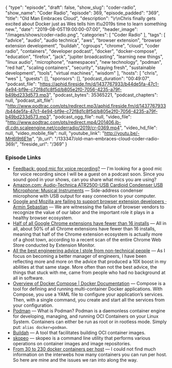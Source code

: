 {
  "type": "episode",
  "draft": false,
  "show_slug": "coder-radio",
  "show_name": "Coder Radio",
  "episode": 369,
  "episode_padded": "369",
  "title": "Old Man Embraces Cloud",
  "description": "\r\nChris finally gets excited about Docker just as Wes tells him it\u2019s time to learn something new.",
  "date": "2019-08-05T19:00:00-07:00",
  "header_image": "/images/shows/coder-radio.png",
  "categories": [
    "Coder Radio"
  ],
  "tags": [
    "advice",
    "audio",
    "audio technica",
    "aws",
    "browser extension",
    "browser extension development",
    "buildah",
    "cgroups",
    "chrome",
    "cloud",
    "coder radio",
    "containers",
    "developer podcast",
    "docker",
    "docker-compose",
    "education",
    "firefox",
    "jack",
    "jupiter broadcasting",
    "learning new things",
    "linux audio",
    "microphone",
    "namespaces",
    "new technology",
    "podman",
    "red hat",
    "scaling containers",
    "security",
    "staying fresh",
    "sustainable development",
    "tools",
    "virtual machines",
    "wisdom"
  ],
  "hosts": [
    "chris",
    "wes"
  ],
  "guests": [],
  "sponsors": [],
  "podcast_duration": "00:49:07",
  "podcast_file": "https://aphid.fireside.fm/d/1437767933/b44de5fa-47c1-4e94-bf9e-c72f8d1c8f5d/b805e2f0-7056-4235-a79f-b49bd233d573.mp3",
  "podcast_bytes": 35365221,
  "podcast_chapters": null,
  "podcast_alt_file": "http://www.podtrac.com/pts/redirect.mp3/aphid.fireside.fm/d/1437767933/b44de5fa-47c1-4e94-bf9e-c72f8d1c8f5d/b805e2f0-7056-4235-a79f-b49bd233d573.mp3",
  "podcast_ogg_file": null,
  "video_file": "http://www.podtrac.com/pts/redirect.mp4/201406.jb-dl.cdn.scaleengine.net/coderradio/2019/cr-0369.mp4",
  "video_hd_file": null,
  "video_mobile_file": null,
  "youtube_link": "http://youtu.be/-MH6I9t6E1w",
  "jb_url": "/133347/old-man-embraces-cloud-coder-radio-369/",
  "fireside_url": "/369"
}


### Episode Links

  * [Feedback: good mic for voice recording?](https://www.reddit.com/r/CoderRadio/comments/ckeacu/good_mic_for_voice_recording/ "Feedback: good mic for voice recording?") — I'm looking for a good mic for voice recording since I will be a guest on a podcast soon. Since you sound good in your shows, can you share what mics you are using? 
  * [Amazon.com: Audio-Technica ATR2500-USB Cardioid Condenser USB Microphone: Musical Instruments](https://www.amazon.com/exec/obidos/ASIN/B004QJREXM "Amazon.com: Audio-Technica ATR2500-USB Cardioid Condenser USB Microphone: Musical Instruments") — Side-address condenser microphone with USB output for easy connection to your computer.
  * [Google and Mozilla are failing to support browser extension developers · Armin Sebastian](https://armin.dev/blog/2019/08/supporting-browser-extension-developers/ "Google and Mozilla are failing to support browser extension developers · Armin Sebastian") — We are witnessing the failure of browser vendors to recognize the value of our labor and the important role it plays in a healthy browser ecosystem. 
  * [Half of all Google Chrome extensions have fewer than 16 installs](https://www.zdnet.com/article/half-of-all-google-chrome-extensions-have-fewer-than-16-installs/ "Half of all Google Chrome extensions have fewer than 16 installs") — All in all, about 50% of all Chrome extensions have fewer than 16 installs, meaning that half of the Chrome extension ecosystem is actually more of a ghost town, according to a recent scan of the entire Chrome Web Store conducted by Extension Monitor.
  * [All the best engineering advice I stole from non-technical people](https://medium.com/@bellmar/all-the-best-engineering-advice-i-stole-from-non-technical-people-eb7f90ca2f5f "All the best engineering advice I stole from non-technical people") — As I focus on becoming a better manager of engineers, I have been reflecting more and more on the advice that produced a 10X boost in my abilities at that same stage. More often than not the best advice, the things that stuck with me, came from people who had no background at all in software. 
  * [Overview of Docker Compose | Docker Documentation](https://docs.docker.com/compose/ "Overview of Docker Compose | Docker Documentation") — Compose is a tool for defining and running multi-container Docker applications. With Compose, you use a YAML file to configure your application’s services. Then, with a single command, you create and start all the services from your configuration. 
  * [Podman](https://podman.io/ "Podman") — What is Podman? Podman is a daemonless container engine for developing, managing, and running OCI Containers on your Linux System. Containers can either be run as root or in rootless mode. Simply put: `alias docker=podman`.
  * [Buildah](https://buildah.io/ "Buildah") — A tool that facilitates building OCI container images. 
  * [skopeo](https://github.com/containers/skopeo "skopeo") — skopeo is a command line utility that performs various operations on container images and image repositories. 
  * [From 30 to 230 docker containers per host](http://sven.stormbind.net/blog/posts/docker_from_30_to_230/ "From 30 to 230 docker containers per host") — I could not find much information on the interwebs how many containers you can run per host. So here are mine and the issues we ran into along the way. 


